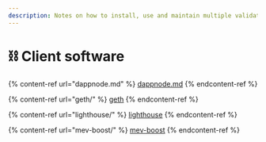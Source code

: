 ```yaml
---
description: Notes on how to install, use and maintain multiple validator clients.
---
```


# ⛓ Client software

{% content-ref url="dappnode.md" %}
[dappnode.md](dappnode.md)
{% endcontent-ref %}

{% content-ref url="geth/" %}
[geth](geth/)
{% endcontent-ref %}

{% content-ref url="lighthouse/" %}
[lighthouse](lighthouse/)
{% endcontent-ref %}

{% content-ref url="mev-boost/" %}
[mev-boost](mev-boost/)
{% endcontent-ref %}
